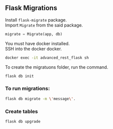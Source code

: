 ## Flask Migrations

Install `flask-migrate` package.  
Import `Migrate` from the said package.

```python
migrate = Migrate(app, db)
```

You must have docker installed.  
SSH into the docker docker.

```bash
docker exec -it advanced_rest_flask sh
```

To create the migratuons folder, run the command.

```bash
flask db init
```

### To run migrations:

```bash
flask db migrate -m \'message\'.
```

### Create tables

```bash
flask db upgrade
 ```